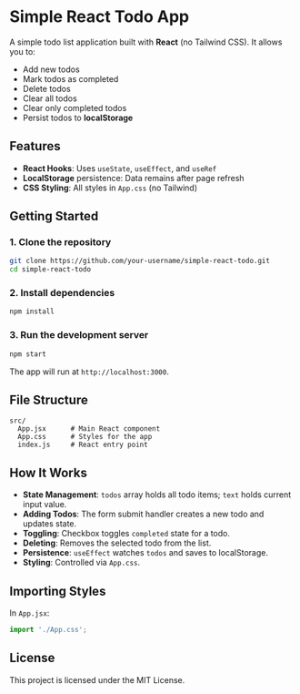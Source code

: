 # Simple React Todo App

A simple todo list application built with **React** (no Tailwind CSS). It allows you to:
- Add new todos
- Mark todos as completed
- Delete todos
- Clear all todos
- Clear only completed todos
- Persist todos to **localStorage**

## Features
- **React Hooks**: Uses `useState`, `useEffect`, and `useRef`
- **LocalStorage** persistence: Data remains after page refresh
- **CSS Styling**: All styles in `App.css` (no Tailwind)

## Getting Started

### 1. Clone the repository
```bash
git clone https://github.com/your-username/simple-react-todo.git
cd simple-react-todo
```

### 2. Install dependencies
```bash
npm install
```

### 3. Run the development server
```bash
npm start
```
The app will run at `http://localhost:3000`.

## File Structure
```
src/
  App.jsx      # Main React component
  App.css      # Styles for the app
  index.js     # React entry point
```

## How It Works
- **State Management**: `todos` array holds all todo items; `text` holds current input value.
- **Adding Todos**: The form submit handler creates a new todo and updates state.
- **Toggling**: Checkbox toggles `completed` state for a todo.
- **Deleting**: Removes the selected todo from the list.
- **Persistence**: `useEffect` watches `todos` and saves to localStorage.
- **Styling**: Controlled via `App.css`.

## Importing Styles
In `App.jsx`:
```javascript
import './App.css';
```

## License
This project is licensed under the MIT License.
